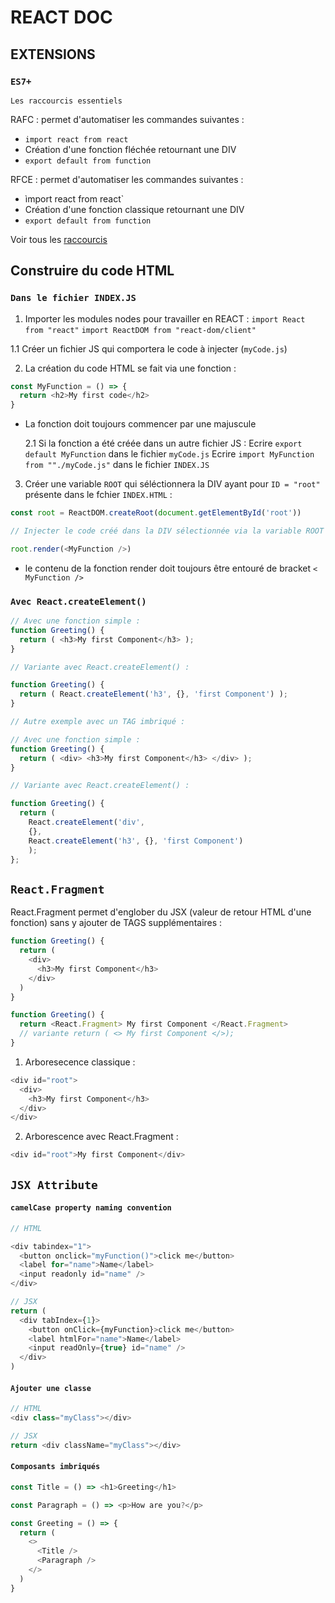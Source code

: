 # REACT DOC

## EXTENSIONS

### `ES7+`

`Les raccourcis essentiels`

RAFC : permet d'automatiser les commandes suivantes :

- `import react from react`
- Création d'une fonction fléchée retournant une DIV
- `export default from function`

RFCE : permet d'automatiser les commandes suivantes :

- ìmport react from react`
- Création d'une fonction classique retournant une DIV
- `export default from function`

Voir tous les [raccourcis](https://github.com/ults-io/vscode-react-javascript-snippets/blob/HEAD/docs/Snippets.md)


## Construire du code HTML

### `Dans le fichier INDEX.JS`

1. Importer les modules nodes pour travailler en REACT :
   `import React from "react"`
   `import ReactDOM from "react-dom/client"`

1.1 Créer un fichier JS qui comportera le code à injecter (`myCode.js`)

2. La création du code HTML se fait via une fonction :

```js
const MyFunction = () => {
  return <h2>My first code</h2>
}
```

- La fonction doit toujours commencer par une majuscule

  2.1 Si la fonction a été créée dans un autre fichier JS :
  Ecrire `export default MyFunction` dans le fichier `myCode.js`
  Ecrire `import MyFunction from ""./myCode.js"` dans le fichier `INDEX.JS`

3. Créer une variable `ROOT` qui séléctionnera la DIV ayant pour `ID = "root"` présente dans le fchier `INDEX.HTML` :

```js
const root = ReactDOM.createRoot(document.getElementById('root'))

// Injecter le code créé dans la DIV sélectionnée via la variable ROOT :

root.render(<MyFunction />)
```

- le contenu de la fonction render doit toujours être entouré de bracket `< MyFunction />`



### `Avec React.createElement()`

```js
// Avec une fonction simple :
function Greeting() {
  return ( <h3>My first Component</h3> );
}

// Variante avec React.createElement() :

function Greeting() {
  return ( React.createElement('h3', {}, 'first Component') );
}

// Autre exemple avec un TAG imbriqué :

// Avec une fonction simple :
function Greeting() {
  return ( <div> <h3>My first Component</h3> </div> );
}

// Variante avec React.createElement() :

function Greeting() {
  return (
    React.createElement('div',
    {},
    React.createElement('h3', {}, 'first Component')
    );
};
```


## `React.Fragment`

React.Fragment permet d'englober du JSX (valeur de retour HTML d'une fonction) sans y ajouter de TAGS supplémentaires :

```js
function Greeting() {
  return (
    <div>
      <h3>My first Component</h3>
    </div>
  )
}

function Greeting() {
  return <React.Fragment> My first Component </React.Fragment>
  // variante return ( <> My first Component </>);
}
```

1. Arboresecence classique :

```js
<div id="root">
  <div>
    <h3>My first Component</h3>
  </div>
</div>
```

2. Arborescence avec React.Fragment :

```js
<div id="root">My first Component</div>
```

## `JSX Attribute`

#### `camelCase property naming convention`

```js
// HTML

<div tabindex="1">
  <button onclick="myFunction()">click me</button>
  <label for="name">Name</label>
  <input readonly id="name" />
</div>

// JSX
return (
  <div tabIndex={1}>
    <button onClick={myFunction}>click me</button>
    <label htmlFor="name">Name</label>
    <input readOnly={true} id="name" />
  </div>
)
```

#### `Ajouter une classe`

```js
// HTML
<div class="myClass"></div>

// JSX
return <div className="myClass"></div>
```

#### `Composants imbriqués`

```js
const Title = () => <h1>Greeting</h1>

const Paragraph = () => <p>How are you?</p>

const Greeting = () => {
  return (
    <>
      <Title />
      <Paragraph />
    </>
  )
}
```
